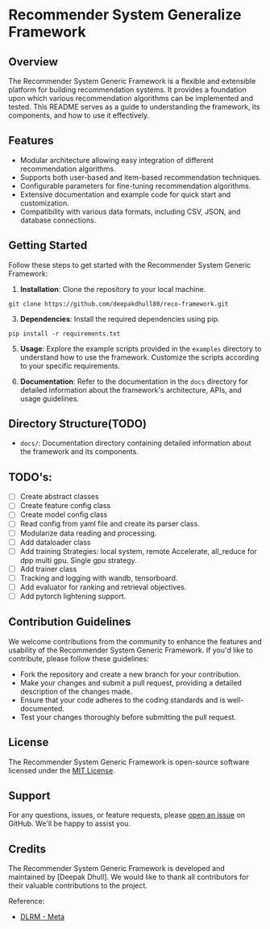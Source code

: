 # Recommender System Generalize Framework

## Overview
The Recommender System Generic Framework is a flexible and extensible platform for building recommendation systems. It provides a foundation upon which various recommendation algorithms can be implemented and tested. This README serves as a guide to understanding the framework, its components, and how to use it effectively.

## Features
- Modular architecture allowing easy integration of different recommendation algorithms.
- Supports both user-based and item-based recommendation techniques.
- Configurable parameters for fine-tuning recommendation algorithms.
- Extensive documentation and example code for quick start and customization.
- Compatibility with various data formats, including CSV, JSON, and database connections.

## Getting Started
Follow these steps to get started with the Recommender System Generic Framework:

1. **Installation**: Clone the repository to your local machine.
  ```
  git clone https://github.com/deepakdhull80/reco-framework.git
  ```

3. **Dependencies**: Install the required dependencies using pip.
  ```
  pip install -r requirements.txt
  ```


5. **Usage**: Explore the example scripts provided in the `examples` directory to understand how to use the framework. Customize the scripts according to your specific requirements.

6. **Documentation**: Refer to the documentation in the `docs` directory for detailed information about the framework's architecture, APIs, and usage guidelines.

## Directory Structure(TODO)
- `docs/`: Documentation directory containing detailed information about the framework and its components.

## TODO's:
- [ ] Create abstract classes
- [ ] Create feature config class
- [ ] Create model config class
- [ ] Read config from yaml file and create its parser class.
- [ ] Modularize data reading and processing.
- [ ] Add dataloader class
- [ ] Add training Strategies: local system, remote
    Accelerate, all_reduce for dpp multi gpu. Single gpu strategy.
- [ ] Add trainer class
- [ ] Tracking and logging with wandb, tensorboard.
- [ ] Add evaluator for ranking and retrieval objectives.
- [ ] Add pytorch lightening support.
## Contribution Guidelines
We welcome contributions from the community to enhance the features and usability of the Recommender System Generic Framework. If you'd like to contribute, please follow these guidelines:

- Fork the repository and create a new branch for your contribution.
- Make your changes and submit a pull request, providing a detailed description of the changes made.
- Ensure that your code adheres to the coding standards and is well-documented.
- Test your changes thoroughly before submitting the pull request.

## License
The Recommender System Generic Framework is open-source software licensed under the [MIT License](LICENSE).

## Support
For any questions, issues, or feature requests, please [open an issue](https://github.com/deepakdhull80/reco-framework/issues) on GitHub. We'll be happy to assist you.

## Credits
The Recommender System Generic Framework is developed and maintained by [Deepak Dhull]. We would like to thank all contributors for their valuable contributions to the project.


Reference:
- [DLRM - Meta](https://github.com/facebookresearch/dlrm )